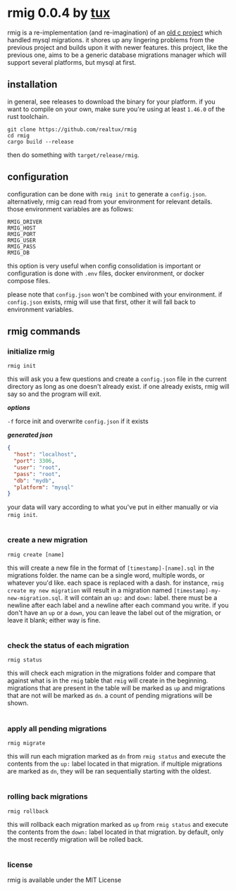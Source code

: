 # rmig 0.0.4 by [tux](https://github.com/realtux)

rmig is a re-implementation (and re-imagination) of an [old c project](https://github.com/realtux/bmig) which handled
mysql migrations.
it shores up any lingering problems from the previous project and builds upon it with newer features.
this project, like the previous one, aims to be a generic database migrations manager which will support several platforms, but mysql at first.

## installation

in general, see releases to download the binary for your platform. if you want to compile on your own,
make sure you're using at least `1.46.0` of the rust toolchain.

```
git clone https://github.com/realtux/rmig
cd rmig
cargo build --release
```

then do something with `target/release/rmig`.

## configuration

configuration can be done with `rmig init` to generate a `config.json`. alternatively, rmig can read from your environment
for relevant details. those environment variables are as follows:

```
RMIG_DRIVER
RMIG_HOST
RMIG_PORT
RMIG_USER
RMIG_PASS
RMIG_DB
```

this option is very useful when config consolidation is important or configuration is done with `.env` files,
docker environment, or docker compose files.

please note that `config.json` won't be combined with your environment. if `config.json` exists, rmig will use
that first, other it will fall back to environment variables.

## rmig commands

### initialize rmig
```
rmig init
```
this will ask you a few questions and create a `config.json` file in the current directory as long
as one doesn't already exist. if one already exists, rmig will say so and the program will exit.

***options***

`-f` force init and overwrite `config.json` if it exists

***generated json***
```json
{
  "host": "localhost",
  "port": 3306,
  "user": "root",
  "pass": "root",
  "db": "mydb",
  "platform": "mysql"
}
```
your data will vary according to what you've put in either manually or via `rmig init`.

#

### create a new migration
```
rmig create [name]
```
this will create a new file in the format of `[timestamp]-[name].sql` in the migrations folder.
the name can be a single word, multiple words, or whatever you'd like. each space is replaced with a dash.
for instance, `rmig create my new migration` will result in a migration named `[timestamp]-my-new-migration.sql`.
it will contain an `up:` and `down:` label. there must be a newline after each label and a newline
after each command you write. if you don't have an `up` or a `down`, you can leave the label out of
the migration, or leave it blank; either way is fine.

#

### check the status of each migration
```
rmig status
```
this will check each migration in the migrations folder
and compare that against what is in the `rmig` table that `rmig` will create in the
beginning. migrations that are present in the table will be marked as `up` and
migrations that are not will be marked as `dn`. a count of pending migrations will be shown.

#

### apply all pending migrations
```
rmig migrate
```
this will run each migration marked as `dn` from `rmig status` and execute the contents from
the `up:` label located in that migration. if multiple migrations are marked as `dn`,
they will be ran sequentially starting with the oldest.

#

### rolling back migrations
```
rmig rollback
```
this will rollback each migration marked as `up` from `rmig status` and execute
the contents from the `down:` label located in that migration. by default, only the most
recently migration will be rolled back.

#

### license

rmig is available under the MIT License
